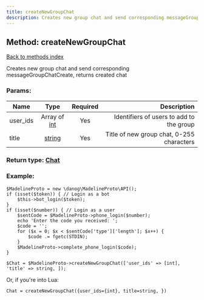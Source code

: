```yaml
---
title: createNewGroupChat
description: Creates new group chat and send corresponding messageGroupChatCreate, returns created chat
---
```

## Method: createNewGroupChat  
[Back to methods index](index.md)


Creates new group chat and send corresponding messageGroupChatCreate, returns created chat

### Params:

| Name     |    Type       | Required | Description |
|----------|:-------------:|:--------:|------------:|
|user\_ids|Array of [int](../types/int.md) | Yes|Identifiers of users to add to the group|
|title|[string](../types/string.md) | Yes|Title of new group chat, 0-255 characters|


### Return type: [Chat](../types/Chat.md)

### Example:


```
$MadelineProto = new \danog\MadelineProto\API();
if (isset($token)) { // Login as a bot
    $this->bot_login($token);
}
if (isset($number)) { // Login as a user
    $sentCode = $MadelineProto->phone_login($number);
    echo 'Enter the code you received: ';
    $code = '';
    for ($x = 0; $x < $sentCode['type']['length']; $x++) {
        $code .= fgetc(STDIN);
    }
    $MadelineProto->complete_phone_login($code);
}

$Chat = $MadelineProto->createNewGroupChat(['user_ids' => [int], 'title' => string, ]);
```

Or, if you're into Lua:

```
Chat = createNewGroupChat({user_ids={int}, title=string, })
```

